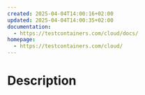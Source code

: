 ```yaml
---
created: 2025-04-04T14:00:16+02:00
updated: 2025-04-04T14:00:35+02:00
documentation:
  - https://testcontainers.com/cloud/docs/
homepage:
  - https://testcontainers.com/cloud/
---
```

# Description